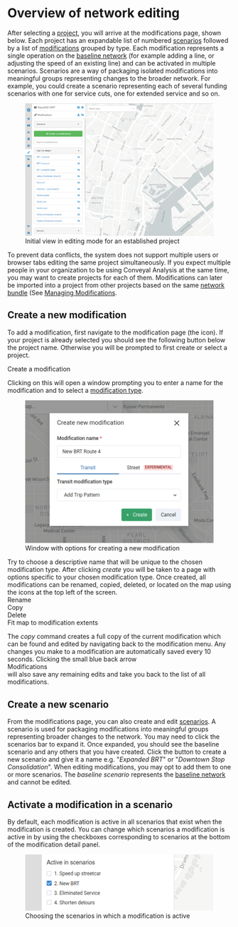 # Overview of network editing

After selecting a [project](../glossary.md#project), you will arrive at the modifications page, shown below. Each project has an expandable list of numbered [scenarios](../glossary.md#scenario) followed by a list of [modifications](../glossary.md#modification) grouped by type. Each modification represents a single operation on the [baseline network](../glossary.md#baseline-network) (for example adding a line, or adjusting the speed of an existing line) and can be activated in multiple scenarios. Scenarios are a way of packaging isolated modifications into meaningful groups representing changes to the broader network. For example, you could create a scenario representing each of several funding scenarios with one for service cuts, one for extended service and so on.

<figure>
  <img src="../static/img/create-scenario.png" />
  <figcaption>Initial view in editing mode for an established project</figcaption>
</figure>

To prevent data conflicts, the system does not support multiple users or browser tabs editing the same project simultaneously. If you expect multiple people in your organization to be using Conveyal Analysis at the same time, you may want to create projects for each of them. Modifications can later be imported into a project from other projects based on the same [network bundle](../glossary.md#network-bundle) (See [Managing Modifications](./usage.md#managing-mods).

## Create a new modification

To add a modification, first navigate to the modification page (the <i class="fa fa-pencil"></i> icon). If your project is already selected you should see the following button below the project name. Otherwise you will be prompted to first create or select a project. 

<span class="btn btn-success"><i class="fa fa-plus"></i> Create a modification</span>

Clicking on this will open a window prompting you to enter a name for the modification and to select a [modification type](modifications.html). 

<figure>
  <img src="../static/img/create-mod-dialog.png" />
  <figcaption>Window with options for creating a new modification</figcaption>
</figure>

Try to choose a descriptive name that will be unique to the chosen modification type. After clicking *create* you will be taken to a page with options specific to your chosen modification type.
Once created, all modifications can be renamed, copied, deleted, or located on the map using the icons at the top left of the screen.
<br><span class="ui-icon"><i class="fa fa-pencil"></i>Rename</span>
<br><span class="ui-icon"><i class="fa fa-copy"></i>Copy</span>
<br><span class="ui-icon"><i class="fa fa-trash"></i>Delete</span>
<br><span class="ui-icon"><i class="fa fa-square"></i>Fit map to modification extents</span>

The _copy_ command creates a full copy of the current modification which can be found and edited by navigating back to the modification menu.
Any changes you make to a modification are automatically saved every 10 seconds. Clicking the small blue back arrow 
<br><span class="ui-icon"><i class="fa fa-chevron-left"></i>Modifications</span><br> 
will also save any remaining edits and take you back to the list of all modifications.

## Create a new scenario

From the modifications page, you can also create and edit [scenarios](../glossary.md#scenario). A scenario is used for packaging modifications into meaningful groups representing broader changes to the network.
You may need to click the scenarios bar to expand it. Once expanded, you should see the baseline scenario and any others that you have created. Click the button to create a new scenario and give it a name e.g. "_Expanded BRT_" or "_Downtown Stop Consolidation_".
When editing modifications, you may opt to add them to one or more scenarios. The _baseline scenario_ represents the [baseline network](../glossary.md#baseline-network) and cannot be edited.

## Activate a modification in a scenario

By default, each modification is active in all scenarios that exist when the modification is created. You can change which scenarios a modification is active in by using the checkboxes corresponding to scenarios at the bottom of the modification detail panel.

<figure>
  <img src="../static/img/scenario-chooser.png" />
  <figcaption>Choosing the scenarios in which a modification is active</figcaption>
</figure>
